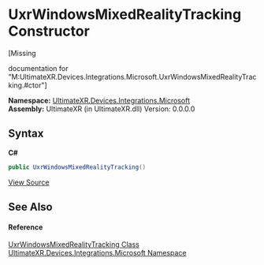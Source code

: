 # UxrWindowsMixedRealityTracking Constructor 
 

\[Missing <summary> documentation for "M:UltimateXR.Devices.Integrations.Microsoft.UxrWindowsMixedRealityTracking.#ctor"\]

**Namespace:**&nbsp;<a href="N_UltimateXR_Devices_Integrations_Microsoft">UltimateXR.Devices.Integrations.Microsoft</a><br />**Assembly:**&nbsp;UltimateXR (in UltimateXR.dll) Version: 0.0.0.0

## Syntax

**C#**<br />
``` C#
public UxrWindowsMixedRealityTracking()
```

<a href="UltimateXR/Scripts/Devices/Integrations/Microsoft/UxrWindowsMixedRealityTracking.cs" rel="noopener noreferrer" title="View the source code">View Source</a><br />

## See Also


#### Reference
<a href="T_UltimateXR_Devices_Integrations_Microsoft_UxrWindowsMixedRealityTracking">UxrWindowsMixedRealityTracking Class</a><br /><a href="N_UltimateXR_Devices_Integrations_Microsoft">UltimateXR.Devices.Integrations.Microsoft Namespace</a><br />